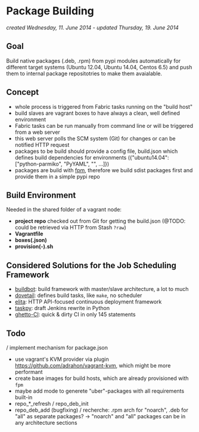Package Building
================
*created Wednesday, 11. June 2014 - updated Thursday, 19. June 2014*

## Goal

Build native packages (.deb, .rpm) from pypi modules automatically for different target systems (Ubuntu 12.04, Ubuntu 14.04, Centos 6.5) and push them to internal package repositotries to make them avaialable.

## Concept

- whole process is triggered from Fabric tasks running on the "build host"
- build slaves are vagrant boxes to have always a clean, well defined environment
- Fabric tasks can be run manually from command line or will be triggered from a web server
- this web server polls the SCM system (Git) for changes or can be notified HTTP request
- packages to be build should provide a config file, build.json which defines build dependencies for environments ({"ubuntu14.04": ["python-parmiko", "PyYAML", "", ...]})
- packages are build with [fpm](https://github.com/jordansissel/fpm), therefore we build sdist packages first and provide them in a simple pypi repo

## Build Environment
Needed in the shared folder of a vagrant node:

- **project repo** checked out from Git for getting the build.json (@TODO: could be retrieved via HTTP from Stash `?raw`)
- **Vagrantfile**
- **boxes(.json)**
- **provision(-<boxname>).sh**

## Considered Solutions for the Job Scheduling Framework

- [buildbot](http://buildbot.net/): build framework with master/slave architecture, a lot to much
- [dovetail](http://www.aviser.asia/dovetail/): defines build tasks, like `make`, no scheduler
- [elita](https://elita.io/): HTTP API-focused continuous deployment framework
- [taskpy](https://github.com/jakecoffman/taskpy): draft Jenkins rewrite in Python
- [ghetto-CI](http://miohtama.github.io/vvv/tools/ghetto.html): quick & dirty CI in only 145 statements

## Todo

/ implement mechanism for package.json
- use vagrant's KVM provider via plugin https://github.com/adrahon/vagrant-kvm, which might be more performant
- create base images for build hosts, which are already provisioned with `fpm`
- maybe add mode to generete "uber"-packages with all requirements built-in
- repo_*_refresh
/ repo_deb_init
- repo_deb_add (bugfixing)
/ recherche: .rpm arch for "noarch", .deb for "all" as separate packages? -> "noarch" and "all" packages can be in any architecture sections

